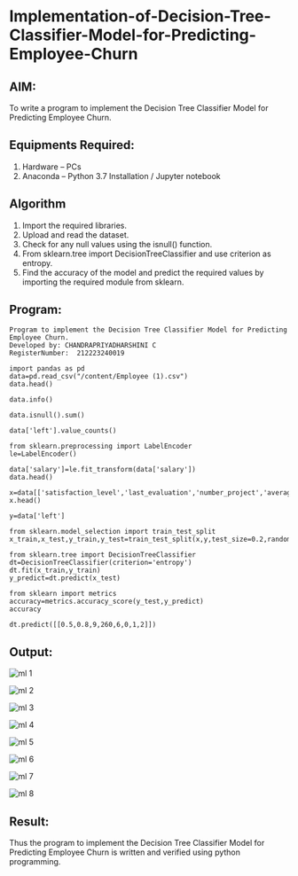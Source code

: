 # Implementation-of-Decision-Tree-Classifier-Model-for-Predicting-Employee-Churn

## AIM:
To write a program to implement the Decision Tree Classifier Model for Predicting Employee Churn.

## Equipments Required:
1. Hardware – PCs
2. Anaconda – Python 3.7 Installation / Jupyter notebook

## Algorithm
1. Import the required libraries.
2. Upload and read the dataset.
3. Check for any null values using the isnull() function.
4. From sklearn.tree import DecisionTreeClassifier and use criterion as entropy.
5. Find the accuracy of the model and predict the required values by importing the required module from sklearn.

## Program:
```
Program to implement the Decision Tree Classifier Model for Predicting Employee Churn.
Developed by: CHANDRAPRIYADHARSHINI C
RegisterNumber:  212223240019
```
```
import pandas as pd
data=pd.read_csv("/content/Employee (1).csv")
data.head()

data.info()

data.isnull().sum()

data['left'].value_counts()

from sklearn.preprocessing import LabelEncoder
le=LabelEncoder()

data['salary']=le.fit_transform(data['salary'])
data.head()

x=data[['satisfaction_level','last_evaluation','number_project','average_montly_hours','time_spend_company','Work_accident','promotion_last_5years','salary']]
x.head()

y=data['left']

from sklearn.model_selection import train_test_split
x_train,x_test,y_train,y_test=train_test_split(x,y,test_size=0.2,random_state=100)

from sklearn.tree import DecisionTreeClassifier
dt=DecisionTreeClassifier(criterion='entropy')
dt.fit(x_train,y_train)
y_predict=dt.predict(x_test)

from sklearn import metrics
accuracy=metrics.accuracy_score(y_test,y_predict)
accuracy

dt.predict([[0.5,0.8,9,260,6,0,1,2]])
```

## Output:

![ml 1](https://github.com/Bosevennila/Implementation-of-Decision-Tree-Classifier-Model-for-Predicting-Employee-Churn/assets/144870486/541c24b3-59d2-48d7-81f3-d120d285dd2f)

![ml 2](https://github.com/Bosevennila/Implementation-of-Decision-Tree-Classifier-Model-for-Predicting-Employee-Churn/assets/144870486/5dd19e9d-6f46-44b1-aad0-fb75131a25fa)

![ml 3](https://github.com/Bosevennila/Implementation-of-Decision-Tree-Classifier-Model-for-Predicting-Employee-Churn/assets/144870486/2272c806-838b-4d04-aeb1-82fc809045d4)

![ml 4](https://github.com/Bosevennila/Implementation-of-Decision-Tree-Classifier-Model-for-Predicting-Employee-Churn/assets/144870486/c0437120-e318-4285-b86d-7a561abdd8bf)

![ml 5](https://github.com/Bosevennila/Implementation-of-Decision-Tree-Classifier-Model-for-Predicting-Employee-Churn/assets/144870486/e0105ab9-f922-4de5-97ae-c7f296cd8ec0)

![ml 6](https://github.com/Bosevennila/Implementation-of-Decision-Tree-Classifier-Model-for-Predicting-Employee-Churn/assets/144870486/5769c780-813f-4d20-8c9a-e646b4b6a90e)

![ml 7](https://github.com/Bosevennila/Implementation-of-Decision-Tree-Classifier-Model-for-Predicting-Employee-Churn/assets/144870486/52d5e1c2-a100-4458-a3a6-f45e62306974)

![ml 8](https://github.com/Bosevennila/Implementation-of-Decision-Tree-Classifier-Model-for-Predicting-Employee-Churn/assets/144870486/df2b9024-c189-4566-8a9a-a953d5229f2b)

## Result:
Thus the program to implement the  Decision Tree Classifier Model for Predicting Employee Churn is written and verified using python programming.
